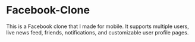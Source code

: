 # Facebook-Clone
This is a Facebook clone that I made for mobile. It supports multiple users, live news feed, friends, notifications, and customizable user profile pages.  
